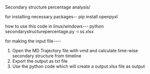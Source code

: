 Secondary structure percentage analysis/

for installing necessary packages--
pip install openpyxl

how to use this code in linux/windows---
python secondarystructurepercentage.py -i ss.xlsx

for making the input file----
1. Open the MD Trajectory file with vmd and calculate time-wise secondary structure from timeline
2. Export the output as txt file
3. Use the python code which will create a output.xlsx file as output

